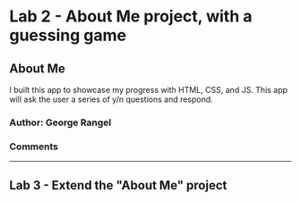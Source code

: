 # Lab 2 - About Me project, with a guessing game

## About Me

I built this app to showcase my progress with HTML, CSS, and JS. This app will ask the user a series of y/n questions and respond.

### Author: George Rangel

<!-- ### Links and Resources -->

### Comments

<hr />

## Lab 3 - Extend the "About Me" project
